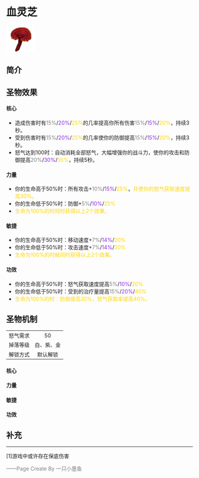 # 血灵芝
![血灵芝](../Img/Texture2D_Potion/血灵芝.png)
## 简介
## 圣物效果
#### **核心**  
- 造成伤害时有<font color=gray>15%</font>/<font color=BlueViolet>20%</font>/<font color=gold>25%</font>的几率提高你所有伤害<font color=gray>15%</font>/<font color=BlueViolet>15%</font>/<font color=gold>20%</font>，持续3秒。
- 受到伤害时有<font color=gray>15%</font>/<font color=BlueViolet>20%</font>/<font color=gold>25%</font>的几率使你的防御提高<font color=gray>15%</font>/<font color=BlueViolet>15%</font>/<font color=gold>20%</font>，持续3秒。
- 怒气达到100时：自动消耗全部怒气，大幅增强你的战斗力，使你的攻击和防御提高<font color=gray>20%</font>/<font color=BlueViolet>30%</font>/<font color=gold>55%</font>，持续5秒。

#### **力量** 
- 你的生命高于50%时：所有攻击+<font color=gray>10%</font>/<font color=BlueViolet>15%</font>/<font color=gold>25%</font>，<font color=gold>并使你的怒气获取速度提高30%。</font>
- 你的生命低于50%时：防御+<font color=gray>5%</font>/<font color=BlueViolet>10%</font>/<font color=gold>25%</font>
- <font color=gold>生命为100%的时同时获得以上2个效果。</font>

#### **敏捷**
- 你的生命高于50%时：移动速度+<font color=gray>7%</font>/<font color=BlueViolet>14%</font>/<font color=gold>20%</font>
- 你的生命低于50%时：攻击速度+<font color=gray>7%</font>/<font color=BlueViolet>14%</font>/<font color=gold>20%</font>
- <font color=gold>生命为100%的时候同时获得以上2个效果。</font>

#### **功效**
- 你的生命高于50%时：怒气获取速度提高<font color=gray>5%</font>/<font color=BlueViolet>10%</font>/<font color=gold>20%</font>
- 你的生命低于50%时：受到的治疗量提高<font color=gray>15%</font>/<font color=BlueViolet>20%</font>/<font color=gold>40%</font>
- <font color=gold>生命为100%的时：防御提高35%，怒气获取率提高40%。</font>


## 圣物机制
|||
| :----: | :----: |
|怒气需求|50|
|掉落等级|白、紫、金|
|解锁方式|默认解锁|

#### **核心**

#### **力量**

#### **敏捷**

#### **功效**


## 补充

---
[1]游戏中或许存在保底伤害

<font color=grey>——Page Create By 一只小墨鱼</font>
